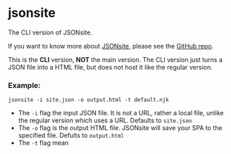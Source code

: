 # jsonsite

The CLI version of JSONsite. 

If you want to know more about [JSONsite](https://jsonsite.vercel.app/), please see the [GitHub repo](https://github.com/jsonsite#readme).

This is the **CLI** version, **NOT** the main version. The CLI version just turns a JSON file into a HTML file, but does not host it like the regular version.

### Example:

```
jsonsite -i site.json -o output.html -t default.njk
```
- The `-i` flag the input JSON file. It is not a URL, rather a local file, unlike the regular version which uses a URL. Defaults to `site.json`
- The `-o` flag is the output HTML file. JSONsite will save your SPA to the specified file. Defults to `output.html`
- The `-t` flag mean